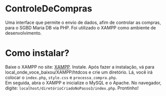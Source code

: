 # ControleDeCompras
Uma interface que permite o envio de dados, afim de controlar as compras, para o SGBD Maria DB via PHP. Foi utilizado o XAMPP como ambiente de desenvolvimento.
# Como instalar?
Baixe o XAMPP no site: [XAMPP](https://www.apachefriends.org/pt_br/download.html).
Instale.
Após fazer a instalação, vá para local_onde_voce_baixou/XAMPP/htdcos e crie um diretório. Lá, você irá colocar o `index.php`, `style.css` e `processa_compra.php`.  
Em seguida, abra o XAMPP e inicialize o MySQL e o Apache.
No navegador, digite: `localhost/diretórioCriadoNoPasso3/index.php`.
Prontinho! 
